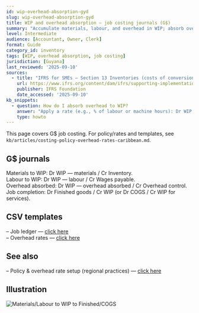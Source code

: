 ```yaml
---
id: wip-overhead-absorption-gyd
slug: wip-overhead-absorption-gyd
title: WIP and overhead absorption — job costing journals (G$)
summary: "Accumulate materials, labour, and overhead in WIP; absorb overhead using a rate; and move completed jobs to finished goods/COGS. Includes job ledger CSVs."
level: Intermediate
audience: [Accountant, Owner, Clerk]
format: Guide
category_id: inventory
tags: [WIP, overhead absorption, job costing]
jurisdiction: [Guyana]
last_reviewed: '2025-09-10'
sources:
  - title: "IFRS for SMEs — Section 13 Inventories (costs of conversion)"
    url: https://www.ifrs.org/content/dam/ifrs/supporting-implementation/smes/module-13.pdf
    publisher: IFRS Foundation
    date_accessed: '2025-09-10'
kb_snippets:
  - question: How do I absorb overhead to WIP?
    answer: "Apply a rate (e.g., % of labour or machine hours): Dr WIP — overhead absorbed / Cr Overhead control; true‑up variances at period end."
    type: howto
---
```


This page covers G$ job costing. For policy/rates and templates, see `kb/articles/costing-policy-overhead-rates-caribbean.md`.

## G$ journals
Materials to WIP: Dr WIP — materials / Cr Inventory.  
Labour to WIP: Dr WIP — labour / Cr Wages payable.  
Overhead absorbed: Dr WIP — overhead absorbed / Cr Overhead control.  
Job completion: Dr Finished goods / Cr WIP (or Dr COGS / Cr WIP for services).

## CSV templates
– Job ledger — [click here](/kb/templates/wip-job-ledger.csv)  
– Overhead rates — [click here](/kb/templates/overhead-rate-setup.csv)

## See also
– Policy & overhead rate setup (regional practices) — [click here](/kb/costing-policy-overhead-rates-caribbean)

## Illustration
![Materials/Labour to WIP to Finished/COGS](/kb/illustrations/wip-absorption.svg)
